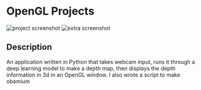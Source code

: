 # OpenGL Projects
![project screenshot](https://user-images.githubusercontent.com/48658337/125149680-35d6b080-e0ef-11eb-8815-fa9e8b52b531.gif)
![extra screenshot](https://media.giphy.com/media/tMD2JNZIffmtoq1J2U/giphy.gif)
## Description
  An application written in Python that takes webcam input, runs it through a deep learning model to make a depth map, then displays the depth information in 3d in an OpenGL window. I also wrote a script to make obamium
